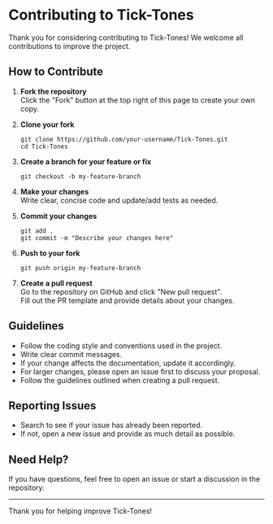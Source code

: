 # Contributing to Tick-Tones

Thank you for considering contributing to Tick-Tones! We welcome all contributions to improve the project.

## How to Contribute

1. **Fork the repository**  
   Click the "Fork" button at the top right of this page to create your own copy.

2. **Clone your fork**  
   ```
   git clone https://github.com/your-username/Tick-Tones.git
   cd Tick-Tones
   ```

3. **Create a branch for your feature or fix**  
   ```
   git checkout -b my-feature-branch
   ```

4. **Make your changes**  
   Write clear, concise code and update/add tests as needed.

5. **Commit your changes**  
   ```
   git add .
   git commit -m "Describe your changes here"
   ```

6. **Push to your fork**  
   ```
   git push origin my-feature-branch
   ```

7. **Create a pull request**  
   Go to the repository on GitHub and click "New pull request".  
   Fill out the PR template and provide details about your changes.

## Guidelines

- Follow the coding style and conventions used in the project.
- Write clear commit messages.
- If your change affects the documentation, update it accordingly.
- For larger changes, please open an issue first to discuss your proposal.
- Follow the guidelines outlined when creating a pull request.

## Reporting Issues

- Search to see if your issue has already been reported.
- If not, open a new issue and provide as much detail as possible.

## Need Help?

If you have questions, feel free to open an issue or start a discussion in the repository.

---

Thank you for helping improve Tick-Tones!
